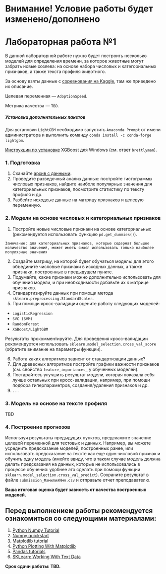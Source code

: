 ﻿# Внимание! Условие работы будет изменено/дополнено
# Лабораторная работа №1


В данной лабораторной работе нужно будет построить несколько моделей для определения времени, за которое животные могут забрать новые хозяева: на основе набора 
числовых и категориальных признаков, а также текста профиля животного. 

За основу взяты данные с [соревнования на Kaggle](https://www.kaggle.com/c/petfinder-adoption-prediction/data), 
там же приведено их описание.

Целевая переменная — `AdoptionSpeed`.

Метрика качества — `TBD`.

##### Установка дополнительных пакетов

Для установки `LightGBM` необходимо запустить `Anaconda Prompt` от имени администратора и выполнить команду `conda install -c conda-forge lightgbm`.

[Инструкции по установке](https://stackoverflow.com/questions/33749735/how-to-install-xgboost-package-in-python-windows-platform) XGBoost для Windows (см. ответ `brettlyman`).


### 1. Подготовка

1. Скачайте [архив с данными](https://drive.google.com/file/d/1B3ZOIksQoIOWVRRJocPtqfI0XBvFI8LT/view?usp=sharingg).
2. Проведите разведочный анализ данных: постройте гистограммы числовых признаков, найдите наиболе популярные значения для категориальных признаков, посмотрите статистику по тексту профиля и др.
3. Разбейте исходеые данные на матрицу признаков и целевую переменную.

### 2. Модели на основе числовых и категориальных признаков

1. Постройте новые числовые признаки на основе категориальных (рекомендуется использовать функцию `pd.get_dummies()`).

`Замечание: для категориальных признаков, которые содержат большое количество значений, может иметь смысл использовать только наиболее популярные значения`

2. Создайте матрицу, на которой будет обучаться модель: для этого объедините числовые признаки в исходных данных, а также признаки, построенные в предыдущем пункте.
3. Подумайте, какие признаки можно дополнительно использовать для обучения модели, и при необходимости добавьте их к матрице признаков.
4. Стандартизируйте данных при помощи метода `sklearn.preprocessing.StandardScaler`.
5. При помощи кросс-валидации оцените работу следующих моделей:

* `LogisticRegression`
* `SVC (SVM)`
* `RandomForest`
* `XGBoost/LightGBM`

Результаты прокомментируйте. Для проведения кросс-валидации рекомендуется использовать `sklearn.model_selection.cross_val_score` (обратите внимание на параметры функции).

6. Работа каких алгоритмов зависит от стандартизации данных?
7. Для древесных алгоритмов постройте графики важности признаков (см. свойство `feature_importances_` у обученных моделей).
8. Постарайтесь улучшить результат модели, которая показала себя лучше остальных при кросс-валидации, например, при помощи подбора гиперпараметров, создания/удаления признаков и др. 
9. `...`

### 3. Модель на основе на тексте профиля

TBD

### 4. Построение прогнозов

Используя результаты предыдущих пунктов, предскажите значение целевой переменной для тестовых и данных. Например, вы можете усреднить предсказание моделей, построенных ранее, или использовать
предсказание на тексте как еще один числовой признак и обучить одну модель (имейте ввиду, что в таком случае модель должна делать предсказания на данных, которые не использовались в процессе
обучения: удобнее это сделать при помощи функции `sklearn.model_selection.cross_val_predict`).  Сохраните результат в файле `submission_ФамилияИмя.csv` и отправьте отчет преподавателю.


__Ваша итоговая оценка будет зависеть от качества построенных моделей.__


## Перед выполнением работы рекомендуется ознакомиться со следующими материалами:
1. [Python Numpy Tutorial](http://cs231n.github.io/python-numpy-tutorial/)
2. [Numpy quickstart](https://docs.scipy.org/doc/numpy/user/quickstart.html)
3. [Matplotlib tutorial](https://matplotlib.org/users/pyplot_tutorial.html)
4. [Python Plotting With Matplotlib](https://realpython.com/python-matplotlib-guide/)
5. [Pandas tutorials](https://pandas.pydata.org/pandas-docs/stable/tutorials.html)
6. [SKLearn: Working With Text Data](https://scikit-learn.org/0.21/tutorial/text_analytics/working_with_text_data.html)

__Срок сдачи работы: TBD.__

